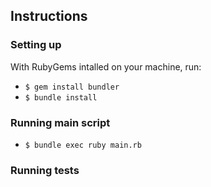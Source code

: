 ## Instructions

### Setting up
With RubyGems intalled on your machine, run:
- `$ gem install bundler`
- `$ bundle install`

### Running main script
- `$ bundle exec ruby main.rb`

### Running tests

